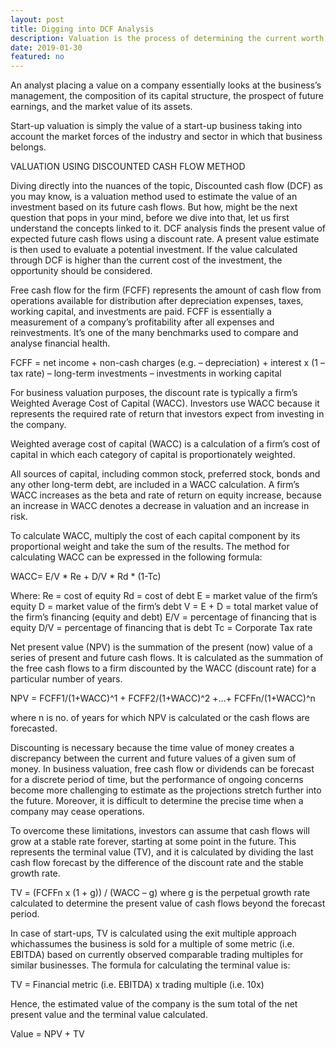 ```yaml
---
layout: post
title: Digging into DCF Analysis
description: Valuation is the process of determining the current worth of an asset or a company.
date: 2019-01-30
featured: no
---
```


 An analyst placing a value on a company essentially looks at the business’s management, the composition of its capital structure, the prospect of future earnings, and the market value of its assets.

Start-up valuation is simply the value of a start-up business taking into account the market forces of the industry and sector in which that business belongs.

VALUATION USING DISCOUNTED CASH FLOW METHOD

Diving directly into the nuances of the topic, Discounted cash flow (DCF) as you may know, is a valuation method used to estimate the value of an investment based on its future cash flows. But how, might be the next question that pops in your mind, before we dive into that, let us first understand the concepts linked to it. DCF analysis finds the present value of expected future cash flows using a discount rate. A present value estimate is then used to evaluate a potential investment. If the value calculated through DCF is higher than the current cost of the investment, the opportunity should be considered.

Free cash flow for the firm (FCFF) represents the amount of cash flow from operations available for distribution after depreciation expenses, taxes, working capital, and investments are paid. FCFF is essentially a measurement of a company’s profitability after all expenses and reinvestments. It’s one of the many benchmarks used to compare and analyse financial health.

FCFF = net income + non-cash charges (e.g. – depreciation) + interest x (1 – tax rate) – long-term investments – investments in working capital

For business valuation purposes, the discount rate is typically a firm’s Weighted Average Cost of Capital (WACC). Investors use WACC because it represents the required rate of return that investors expect from investing in the company.

Weighted average cost of capital (WACC) is a calculation of a firm’s cost of capital in which each category of capital is proportionately weighted.

All sources of capital, including common stock, preferred stock, bonds and any other long-term debt, are included in a WACC calculation. A firm’s WACC increases as the beta and rate of return on equity increase, because an increase in WACC denotes a decrease in valuation and an increase in risk.

To calculate WACC, multiply the cost of each capital component by its proportional weight and take the sum of the results. The method for calculating WACC can be expressed in the following formula:

WACC= E/V * Re + D/V * Rd * (1-Tc)

Where:
Re = cost of equity
Rd = cost of debt
E = market value of the firm’s equity
D = market value of the firm’s debt
V = E + D = total market value of the firm’s financing (equity and debt)
E/V = percentage of financing that is equity
D/V = percentage of financing that is debt
Tc = Corporate Tax rate

Net present value (NPV) is the summation of the present (now) value of a series of present and future cash flows. It is calculated as the summation of the free cash flows to a firm discounted by the WACC (discount rate) for a particular number of years.

NPV = FCFF1/(1+WACC)^1 + FCFF2/(1+WACC)^2 +…+ FCFFn/(1+WACC)^n

where n is no. of years for which NPV is calculated or the cash flows are forecasted.

Discounting is necessary because the time value of money creates a discrepancy between the current and future values of a given sum of money. In business valuation, free cash flow or dividends can be forecast for a discrete period of time, but the performance of ongoing concerns become more challenging to estimate as the projections stretch further into the future. Moreover, it is difficult to determine the precise time when a company may cease operations.

To overcome these limitations, investors can assume that cash flows will grow at a stable rate forever, starting at some point in the future. This represents the terminal value (TV), and it is calculated by dividing the last cash flow forecast by the difference of the discount rate and the stable growth rate.

TV  =  (FCFFn x (1 + g))  /  (WACC – g) where g is the perpetual growth rate calculated to determine the present value of cash flows beyond the forecast period.

In case of start-ups, TV is calculated using the exit multiple approach whichassumes the business is sold for a multiple of some metric (i.e. EBITDA) based on currently observed comparable trading multiples for similar businesses.  The formula for calculating the terminal value is:

TV  =  Financial metric (i.e. EBITDA)  x  trading multiple (i.e. 10x)

Hence, the estimated value of the company is the sum total of the net present value and the terminal value calculated.

Value = NPV + TV

